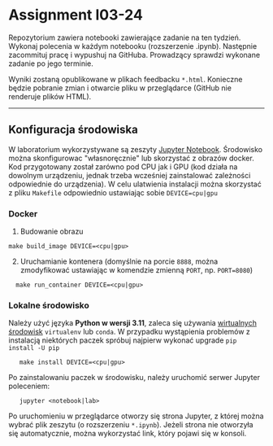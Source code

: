 # Assignment l03-24

Repozytorium zawiera notebooki zawierające zadanie na ten tydzień. 
Wykonaj polecenia w każdym notebooku (rozszerzenie .ipynb). 
Następnie zacommituj pracę i wypushuj na GitHuba. 
Prowadzący sprawdzi wykonane zadanie po jego terminie.

Wyniki zostaną opublikowane w plikach feedbacku `*.html`. 
Konieczne będzie pobranie zmian i otwarcie pliku w przeglądarce (GitHub nie renderuje plików HTML).

----
## Konfiguracja środowiska

W laboratorium wykorzystywane są zeszyty [Jupyter Notebook](https://jupyter.org/).
Środowisko można skonfigurowac "własnoręcznie" lub skorzystać z obrazów docker. Kod przygotowany został zarówno pod
CPU jak i GPU (kod działa na dowolnym urządzeniu, jednak trzeba wcześniej zainstalować zależności odpowiednie do urządzenia).
W celu ulatwienia instalacji można skorzystać z pliku `Makefile` odpowiednio ustawiając
sobie `DEVICE=cpu|gpu`

### Docker

1. Budowanie obrazu

```shell
make build_image DEVICE=<cpu|gpu>
```

2. Uruchamianie kontenera (domyślnie na porcie `8888`, można zmodyfikować ustawiając w komendzie zmienną `PORT`, np. `PORT=8080`)

```shell
  make run_container DEVICE=<cpu|gpu>
```

### Lokalne środowisko

Należy użyć języka **Python w wersji 3.11**, zaleca się używania [wirtualnych środowisk](https://packaging.python.org/guides/installing-using-pip-and-virtual-environments/) `virtualenv` lub `conda`.
W przypadku wystąpienia problemów z instalacją niektórych paczek spróbuj najpierw wykonać upgrade `pip install -U pip` 

```shell
   make install DEVICE=<cpu|gpu>
```

Po zainstalowaniu paczek w środowisku, należy uruchomić serwer Jupyter poleceniem:

```shell
   jupyter <notebook|lab>
```

Po uruchomieniu w przeglądarce otworzy się strona Jupyter, z której można wybrać plik zeszytu (o
rozszerzeniu `*.ipynb`). Jeżeli strona nie otworzyła się automatycznie, można wykorzystać link, który pojawi się w konsoli.
